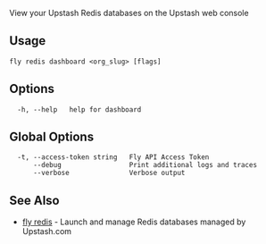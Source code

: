 View your Upstash Redis databases on the Upstash web console

## Usage
~~~
fly redis dashboard <org_slug> [flags]
~~~

## Options

~~~
  -h, --help   help for dashboard
~~~

## Global Options

~~~
  -t, --access-token string   Fly API Access Token
      --debug                 Print additional logs and traces
      --verbose               Verbose output
~~~

## See Also

* [fly redis](/docs/flyctl/fly-redis/)	 - Launch and manage Redis databases managed by Upstash.com

